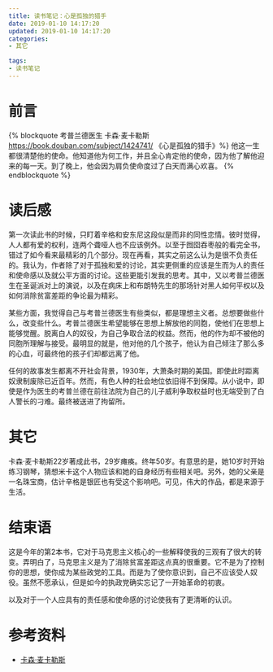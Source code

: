 ```yaml
---
title: 读书笔记：心是孤独的猎手
date: 2019-01-10 14:17:20
updated: 2019-01-10 14:17:20
categories:
- 其它

tags:
- 读书笔记
---
```

# 前言
{% blockquote 考普兰德医生 卡森·麦卡勒斯 https://book.douban.com/subject/1424741/ 《心是孤独的猎手》%}
他这一生都很清楚他的使命。他知道他为何工作，并且全心肯定他的使命，因为他了解他迎来的每一天。到了晚上，他会因为肩负使命度过了白天而满心欢喜。
{% endblockquote %}

<!-- more -->
# 读后感
第一次读此书的时候，只盯着辛格和安东尼这段似是而非的同性恋情。彼时觉得，人人都有爱的权利，连两个聋哑人也不应该例外。以至于囫囵吞枣般的看完全书，错过了如今看来最精彩的几个部分。现在再看，其实之前这么认为是很不负责任的。我认为，作者除了对于孤独和爱的讨论，其实更侧重的应该是生而为人的责任和使命感以及就公平方面的讨论。这些更能引发我的思考。其中，又以考普兰德医生在圣诞派对上的演说，以及在病床上和布朗特先生的那场针对黑人如何平权以及如何消除贫富差距的争论最为精彩。

某些方面，我觉得自己与考普兰德医生有些类似，都是理想主义者。总想要做些什么，改变些什么。考普兰德医生希望能够在思想上解放他的同胞，使他们在思想上能够觉醒。脱离白人的奴役，为自己争取合法的权益。然而，他的作为却不被他的同胞所理解与接受。最明显的就是，他对他的几个孩子，他认为自己倾注了那么多的心血，可最终他的孩子们却都远离了他。

任何的故事发生都离不开社会背景，1930年，大萧条时期的美国。即使此时距离奴隶制废除已近百年。然而，有色人种的社会地位依旧得不到保障。从小说中，即使是作为医生的考普兰德在前往法院为自己的儿子威利争取权益时也无端受到了白人警长的刁难。最终被送进了拘留所。

# 其它
卡森·麦卡勒斯22岁著成此书，29岁瘫痪。终年50岁。有意思的是，她10岁时开始练习钢琴，猜想米卡这个人物应该和她的自身经历有些相关吧。另外，她的父亲是一名珠宝商，估计辛格是银匠也有受这个影响吧。可见，伟大的作品，都是来源于生活。

# 结束语
这是今年的第2本书，它对于马克思主义核心的一些解释使我的三观有了很大的转变。弄明白了，马克思主义是为了消除贫富差距这点真的很重要。它不是为了控制你的思想，使你成为某些政党的工具。而是为了使你意识到，自己不应该受人奴役。虽然不愿承认，但是如今的执政党确实忘记了一开始革命的初衷。

以及对于一个人应具有的责任感和使命感的讨论使我有了更清晰的认识。

# 参考资料
- [卡森·麦卡勒斯](https://zh.wikipedia.org/zh-hans/%E5%8D%A1%E6%A3%AE%C2%B7%E9%BA%A6%E5%8D%A1%E5%8B%92%E6%96%AF)
